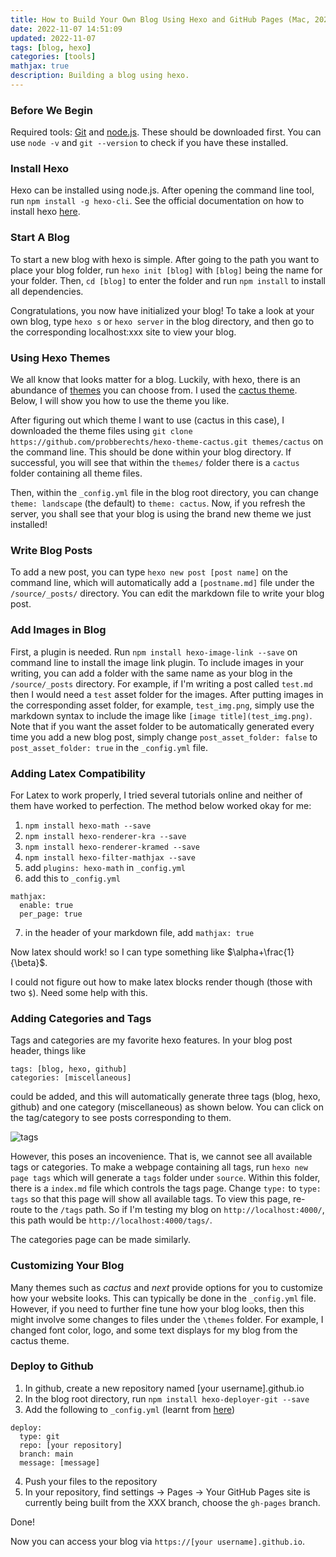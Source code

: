 ```yaml
---
title: How to Build Your Own Blog Using Hexo and GitHub Pages (Mac, 2022)
date: 2022-11-07 14:51:09
updated: 2022-11-07
tags: [blog, hexo]
categories: [tools]
mathjax: true
description: Building a blog using hexo.
---
```


### Before We Begin

Required tools: [Git](https://git-scm.com/book/en/v2/Getting-Started-Installing-Git) and [node.js](https://nodejs.org/en/). These should be downloaded first. You can use `node -v` and `git --version` to check if you have these installed. 


### Install Hexo

Hexo can be installed using node.js. After opening the command line tool, run `npm install -g hexo-cli`.
See the official documentation on how to install hexo [here](https://hexo.io/docs/).

### Start A Blog

To start a new blog with hexo is simple. After going to the path you want to place your blog folder, run `hexo init [blog]` with `[blog]` being the name for your folder. Then, `cd [blog]` to enter the folder and run `npm install` to install all dependencies.

Congratulations, you now have initialized your blog! To take a look at your own blog, type `hexo s` or `hexo server` in the blog directory, and then go to the corresponding localhost:xxx site to view your blog.

### Using Hexo Themes

We all know that looks matter for a blog. Luckily, with hexo, there is an abundance of [themes](https://hexo.io/themes/) you can choose from. I used the [cactus theme](https://github.com/probberechts/hexo-theme-cactus). Below, I will show you how to use the theme you like. 

After figuring out which theme I want to use (cactus in this case), I downloaded the theme files using `git clone https://github.com/probberechts/hexo-theme-cactus.git themes/cactus` on the command line. This should be done within your blog directory. If successful, you will see that within the `themes/` folder there is a `cactus` folder containing all theme files. 

Then, within the `_config.yml` file in the blog root directory, you can change `theme: landscape` (the default) to `theme: cactus`. Now, if you refresh the server, you shall see that your blog is using the brand new theme we just installed!

### Write Blog Posts

To add a new post, you can type `hexo new post [post name]` on the command line, which will automatically add a `[postname.md]` file under the `/source/_posts/` directory. You can edit the markdown file to write your blog post. 

### Add Images in Blog

First, a plugin is needed. Run `npm install hexo-image-link --save` on command line to install the image link plugin. To include images in your writing, you can add a folder with the same name as your blog in the `/source/_posts` directory. For example, if I'm writing a post called `test.md` then I would need a `test` asset folder for the images. After putting images in the corresponding asset folder, for example, `test_img.png`, simply use the markdown syntax to include the image like `[image title](test_img.png)`. Note that if you want the asset folder to be automatically generated every time you add a new blog post, simply change `post_asset_folder: false` to `post_asset_folder: true` in the `_config.yml` file. 

### Adding Latex Compatibility

For Latex to work properly, I tried several tutorials online and neither of them have worked to perfection. The method below worked okay for me:

1. `npm install hexo-math --save`
2. `npm install hexo-renderer-kra --save`
3. `npm install hexo-renderer-kramed --save`
4. `npm install hexo-filter-mathjax --save`
5.  add `plugins: hexo-math` in `_config.yml`
6. add this to  `_config.yml`
```{bash}
mathjax:
  enable: true
  per_page: true
```
7. in the header of your markdown file, add `mathjax: true`

Now latex should work! so I can type something like $\alpha+\frac{1}{\beta}$.

I could not figure out how to make latex blocks render though (those with two `$`). Need some help with this. 

### Adding Categories and Tags

Tags and categories are my favorite hexo features. In your blog post header, things like 

```
tags: [blog, hexo, github]
categories: [miscellaneous]
```
could be added, and this will automatically generate three tags (blog, hexo, github) and one category (miscellaneous) as shown below. You can click on the tag/category to see posts corresponding to them.

![tags](tags.png)

However, this poses an incovenience. That is, we cannot see all available tags or categories. To make a webpage containing all tags, run `hexo new page tags` which will generate a `tags` folder under `source`. Within this folder, there is a `index.md` file which controls the tags page. Change `type:` to `type: tags` so that this page will show all available tags. To view this page, re-route to the `/tags` path. So if I'm testing my blog on `http://localhost:4000/`, this path would be `http://localhost:4000/tags/`. 

The categories page can be made similarly.


### Customizing Your Blog

Many themes such as $cactus$ and $next$ provide options for you to customize how your website looks. This can typically be done in the `_config.yml` file. However, if you need to further fine tune how your blog looks, then this might involve some changes to files under the `\themes` folder. For example, I changed font color, logo, and some text displays for my blog from the cactus theme. 

### Deploy to Github

1. In github, create a new repository named [your username].github.io
2. In the blog root directory, run `npm install hexo-deployer-git --save`
3. Add the following to `_config.yml` (learnt from [here](https://medium.com/techtofreedom/3-steps-to-build-your-static-website-with-hexo-and-github-pages-9bc9b26a24c2))
```
deploy:
  type: git
  repo: [your repository]
  branch: main
  message: [message]
```
4. Push your files to the repository 
5. In your repository, find settings -> Pages -> Your GitHub Pages site is currently being built from the XXX branch, choose the `gh-pages` branch.

Done!

Now you can access your blog via `https://[your username].github.io`. 







